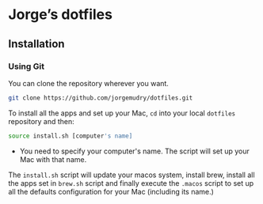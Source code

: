 # Jorge’s dotfiles

## Installation

### Using Git

You can clone the repository wherever you want.

```bash
git clone https://github.com/jorgemudry/dotfiles.git
```

To install all the apps and set up your Mac, `cd` into your local `dotfiles` repository and then:

```bash
source install.sh [computer's name]
```

* You need to specify your computer's name. The script will set up your Mac with that name.

The `install.sh` script will update your macos system, install brew, install all the apps set in `brew.sh` script and finally execute the `.macos` script to set up all the defaults configuration for your Mac (including its name.)